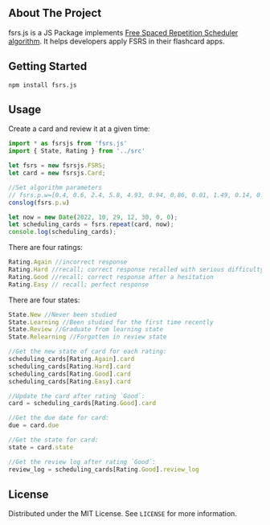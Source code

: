 ## About The Project

fsrs.js is a JS Package implements [Free Spaced Repetition Scheduler algorithm](https://github.com/open-spaced-repetition/free-spaced-repetition-scheduler). It helps developers apply FSRS in their flashcard apps.

## Getting Started

```
npm install fsrs.js
```

## Usage

Create a card and review it at a given time:

```js
import * as fsrsjs from 'fsrs.js'
import { State, Rating } from '../src'

let fsrs = new fsrsjs.FSRS;
let card = new fsrsjs.Card;

//Set algorithm parameters
// fsrs.p.w=[0.4, 0.6, 2.4, 5.8, 4.93, 0.94, 0.86, 0.01, 1.49, 0.14, 0.94, 2.18, 0.05, 0.34, 1.26, 0.29, 2.61]
conslog(fsrs.p.w)

let now = new Date(2022, 10, 29, 12, 30, 0, 0);
let scheduling_cards = fsrs.repeat(card, now);
console.log(scheduling_cards);
```

There are four ratings:

```js
Rating.Again //incorrect response
Rating.Hard //recall; correct response recalled with serious difficulty
Rating.Good //recall; correct response after a hesitation
Rating.Easy // recall; perfect response
```

There are four states:

```js
State.New //Never been studied
State.Learning //Been studied for the first time recently
State.Review //Graduate from learning state
State.Relearning //Forgotten in review state
```

```js
//Get the new state of card for each rating:
scheduling_cards[Rating.Again].card
scheduling_cards[Rating.Hard].card
scheduling_cards[Rating.Good].card
scheduling_cards[Rating.Easy].card

//Update the card after rating `Good`:
card = scheduling_cards[Rating.Good].card

//Get the due date for card:
due = card.due

//Get the state for card:
state = card.state

//Get the review log after rating `Good`:
review_log = scheduling_cards[Rating.Good].review_log
```

## License

Distributed under the MIT License. See `LICENSE` for more information.

